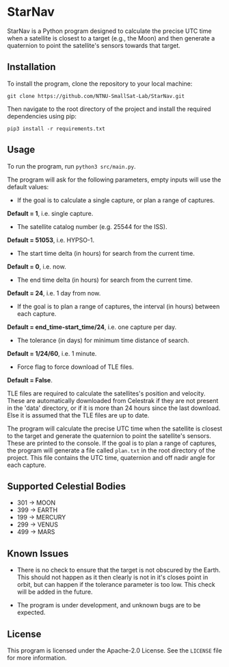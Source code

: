 # StarNav

StarNav is a Python program designed to calculate the precise UTC time when a satellite is closest to a target (e.g., the Moon) and then generate a quaternion to point the satellite's sensors towards that target.

## Installation

To install the program, clone the repository to your local machine:

`git clone https://github.com/NTNU-SmallSat-Lab/StarNav.git`

Then navigate to the root directory of the project and install the required dependencies using pip:

`pip3 install -r requirements.txt`

## Usage

To run the program, run `python3 src/main.py`.

The program will ask for the following parameters, empty inputs will use the default values:

* If the goal is to calculate a single capture, or plan a range of captures. 

**Default = 1**, i.e. single capture.

* The satellite catalog number (e.g. 25544 for the ISS). 

**Default = 51053**, i.e. HYPSO-1.

* The start time delta (in hours) for search from the current time. 

**Default = 0**, i.e. now.

* The end time delta (in hours) for search from the current time. 

**Default = 24**, i.e. 1 day from now.

* If the goal is to plan a range of captures, the interval (in hours) between each capture.

**Default = end_time-start_time/24**, i.e. one capture per day.

* The tolerance (in days) for minimum time distance of search. 

**Default = 1/24/60**, i.e. 1 minute.

* Force flag to force download of TLE files. 

**Default = False**.

TLE files are required to calculate the satellites's position and velocity. These are automatically downloaded from Celestrak if they are not present in the 'data' directory, or if it is more than 24 hours since the last download. Else it is assumed that the TLE files are up to date.

The program will calculate the precise UTC time when the satellite is closest to the target and generate the quaternion to point the satellite's sensors. These are printed to the console. If the goal is to plan a range of captures, the program will generate a file called `plan.txt` in the root directory of the project. This file contains the UTC time, quaternion and off nadir angle for each capture.

## Supported Celestial Bodies
* 301 -> MOON
* 399 -> EARTH 
* 199 -> MERCURY
* 299 -> VENUS
* 499 -> MARS

## Known Issues

* There is no check to ensure that the target is not obscured by the Earth. This should not happen as it then clearly is not in it's closes point in orbit, but can happen if the tolerance parameter is too low. This check will be added in the future.

* The program is under development, and unknown bugs are to be expected.

## License

This program is licensed under the Apache-2.0 License. See the `LICENSE` file for more information.